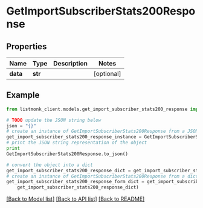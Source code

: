 # GetImportSubscriberStats200Response


## Properties
Name | Type | Description | Notes
------------ | ------------- | ------------- | -------------
**data** | **str** |  | [optional] 

## Example

```python
from listmonk_client.models.get_import_subscriber_stats200_response import GetImportSubscriberStats200Response

# TODO update the JSON string below
json = "{}"
# create an instance of GetImportSubscriberStats200Response from a JSON string
get_import_subscriber_stats200_response_instance = GetImportSubscriberStats200Response.from_json(json)
# print the JSON string representation of the object
print
GetImportSubscriberStats200Response.to_json()

# convert the object into a dict
get_import_subscriber_stats200_response_dict = get_import_subscriber_stats200_response_instance.to_dict()
# create an instance of GetImportSubscriberStats200Response from a dict
get_import_subscriber_stats200_response_form_dict = get_import_subscriber_stats200_response.from_dict(
    get_import_subscriber_stats200_response_dict)
```
[[Back to Model list]](../README.md#documentation-for-models) [[Back to API list]](../README.md#documentation-for-api-endpoints) [[Back to README]](../README.md)


